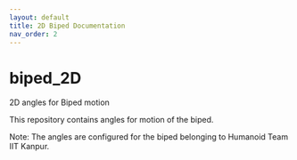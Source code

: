 ```yaml
---
layout: default
title: 2D Biped Documentation
nav_order: 2
---
```

# biped_2D
2D angles for Biped motion

This repository contains angles for motion of the biped.

Note: The angles are configured for the biped belonging to Humanoid Team IIT Kanpur.
